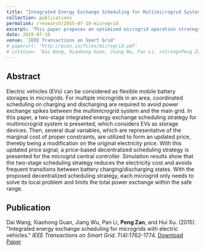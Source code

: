 ```yaml
---
title: "Integrated Energy Exchange Scheduling for Multimicrogrid System With Electric Vehicles"
collection: publications
permalink: /research/2015-07-10-microgrid
excerpt: 'This paper proposes an optimized microgrid operation strategy with electric vehicles.'
date: 2015-07-10
venue: 'IEEE Transactions on Smart Grid'
# paperurl: 'http://pzan.io/files/microgrid.pdf'
# citation: 'Dai Wang, Xiaohong Guan, Jiang Wu, Pan Li, <strong>Peng Zan</strong>, and Hui Xu. (2015). &quot;Integrated energy exchange scheduling for microgrids with electric vehicles.&quot; <i>IEEE Transactions on Smart Grid</i>. 7(4):1762-1774.'
---
```


Abstract
------
Electric vehicles (EVs) can be considered as flexible mobile battery storages in microgrids. For multiple microgrids in an area, coordinated scheduling on charging and discharging are required to avoid power exchange spikes between the multimicrogrid system and the main grid. In this paper, a two-stage integrated energy exchange scheduling strategy for multimicrogrid system is presented, which considers EVs as storage devices. Then, several dual variables, which are representative of the marginal cost of proper constraints, are utilized to form an updated price, thereby being a modification on the original electricity price. With this updated price signal, a price-based decentralized scheduling strategy is presented for the microgrid central controller. Simulation results show that the two-stage scheduling strategy reduces the electricity cost and avoids frequent transitions between battery charging/discharging states. With the proposed decentralized scheduling strategy, each microgrid only needs to solve its local problem and limits the total power exchange within the safe range.

Publication
------
Dai Wang, Xiaohong Guan, Jiang Wu, Pan Li, **Peng Zan**, and Hui Xu. (2015). &quot;Integrated energy exchange scheduling for microgrids with electric vehicles.&quot; <i>IEEE Transactions on Smart Grid</i>. 7(4):1762-1774. [Download Paper](http://pzan.io/files/microgrid.pdf)
